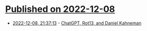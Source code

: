 # [Published on 2022-12-08](index.md)

* [2022-12-08, 21:37:13](https://news.ycombinator.com/item?id=33913845) - [ChatGPT, Rot13, and Daniel Kahneman](https://jameswillia.ms/posts/chatgpt-rot13.html)
